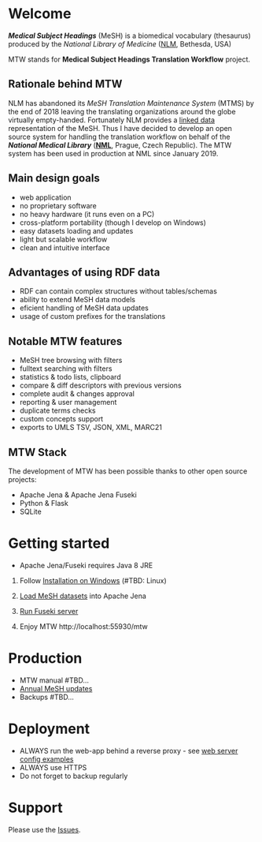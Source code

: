# Welcome #

***Medical Subject Headings*** (MeSH) is a biomedical vocabulary (thesaurus) produced by the *National Library of Medicine* ([NLM](https://www.nlm.nih.gov/mesh/), Bethesda, USA)   

MTW stands for **Medical Subject Headings Translation Workflow** project.

## Rationale behind MTW

NLM has abandoned its *MeSH Translation Maintenance System* (MTMS) by the end of 2018 leaving the translating organizations around the globe virtually empty-handed. Fortunately NLM provides a [linked data](https://id.nlm.nih.gov/mesh/ ) representation of the MeSH. Thus I have decided to develop an open source system for handling the translation workflow on behalf of the ***National Medical Library*** (**[NML](https://nlk.cz)**, Prague, Czech Republic). The MTW system has been used in production at NML since January 2019.

## Main design goals

* web application
* no proprietary software
* no heavy hardware (it runs even on a PC)
* cross-platform portability (though I develop on Windows)
* easy datasets loading and updates
* light but scalable workflow
* clean and intuitive interface 

## Advantages of using RDF data

* RDF can contain complex structures without tables/schemas
* ability to extend MeSH data models
* eficient handling of MeSH data updates
* usage of custom prefixes for the translations 

## Notable MTW features

* MeSH tree browsing with filters
* fulltext searching with filters
* statistics & todo lists, clipboard
* compare & diff descriptors with previous versions
* complete audit & changes approval
* reporting & user management
* duplicate terms checks
* custom concepts support
* exports to UMLS TSV, JSON, XML, MARC21

## MTW Stack

The development of MTW has been possible thanks to other open source projects:

* Apache Jena & Apache Jena Fuseki
* Python & Flask
* SQLite

# Getting started

* Apache Jena/Fuseki requires Java 8 JRE

1. Follow [Installation on Windows](https://github.com/filak/MTW-MeSH/wiki/Installation-on-Windows) (\#TBD: Linux) 

2. [Load MeSH datasets](https://github.com/filak/MTW-MeSH/wiki/Loading-MeSH-datasets) into Apache Jena

3. [Run Fuseki server](https://github.com/filak/MTW-MeSH/wiki/Running-Fuseki-server)

4. Enjoy MTW http://localhost:55930/mtw

# Production

* MTW manual \#TBD... 
* [Annual MeSH updates](https://github.com/filak/MTW-MeSH/wiki/MeSH-Annual-Updates)
* Backups \#TBD...

# Deployment

* ALWAYS run the web-app behind a reverse proxy - see [web server config examples](https://github.com/filak/MTW-MeSH/wiki/Web-server-config)
* ALWAYS use HTTPS
* Do not forget to backup regularly

# Support

Please use the [Issues](https://github.com/filak/MTW-MeSH/issues).
